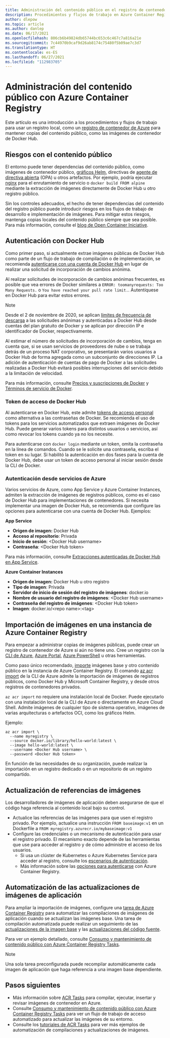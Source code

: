 ```yaml
---
title: Administración del contenido público en el registro de contenedor privado
description: Procedimientos y flujos de trabajo en Azure Container Registry para administrar las dependencias de las imágenes públicas de Docker Hub y otro contenido público
author: dlepow
ms.topic: article
ms.author: danlep
ms.date: 06/17/2021
ms.openlocfilehash: 806cb6b49824db65744bc653c6c467c7a816a21e
ms.sourcegitcommit: 7c44970b9caf9d26ab8174c75480f5b09ae7c3d7
ms.translationtype: HT
ms.contentlocale: es-ES
ms.lasthandoff: 06/27/2021
ms.locfileid: "112983705"
---
```

# <a name="manage-public-content-with-azure-container-registry"></a>Administración del contenido público con Azure Container Registry

Este artículo es una introducción a los procedimientos y flujos de trabajo para usar un registro local, como un [registro de contenedor de Azure](container-registry-intro.md) para mantener copias del contenido público, como las imágenes de contenedor de Docker Hub. 


## <a name="risks-with-public-content"></a>Riesgos con el contenido público

El entorno puede tener dependencias del contenido público, como imágenes de contenedor público, [gráficos Helm](https://helm.sh/), directivas de [agente de directiva abierta](https://www.openpolicyagent.org/) (OPA) u otros artefactos. Por ejemplo, podría ejecutar [nginx](https://hub.docker.com/_/nginx) para el enrutamiento de servicio o `docker build FROM alpine` mediante la extracción de imágenes directamente de Docker Hub u otro registro público. 

Sin los controles adecuados, el hecho de tener dependencias del contenido del registro público puede introducir riesgos en los flujos de trabajo de desarrollo e implementación de imágenes. Para mitigar estos riesgos, mantenga copias locales del contenido público siempre que sea posible. Para más información, consulte el [blog de Open Container Iniciative](https://opencontainers.org/posts/blog/2020-10-30-consuming-public-content/). 

## <a name="authenticate-with-docker-hub"></a>Autenticación con Docker Hub

Como primer paso, si actualmente extrae imágenes públicas de Docker Hub como parte de un flujo de trabajo de compilación o de implementación, se recomienda [autenticarse con una cuenta de Docker Hub](https://docs.docker.com/docker-hub/download-rate-limit/#how-do-i-authenticate-pull-requests) en lugar de realizar una solicitud de incorporación de cambios anónima.

Al realizar solicitudes de incorporación de cambios anónimas frecuentes, es posible que vea errores de Docker similares a `ERROR: toomanyrequests: Too Many Requests.` o `You have reached your pull rate limit.`. Autentíquese en Docker Hub para evitar estos errores.

> [!NOTE]
> Desde el 2 de noviembre de 2020, se aplican [límites de frecuencia de descarga](https://docs.docker.com/docker-hub/download-rate-limit) a las solicitudes anónimas y autenticadas a Docker Hub desde cuentas del plan gratuito de Docker y se aplican por dirección IP e identificador de Docker, respectivamente. 
>
> Al estimar el número de solicitudes de incorporación de cambios, tenga en cuenta que, si se usan servicios de proveedores de nube o se trabaja detrás de un proceso NAT corporativo, se presentarán varios usuarios a Docker Hub de forma agregada como un subconjunto de direcciones IP. La adición de autenticación de cuentas de pago de Docker a las solicitudes realizadas a Docker Hub evitará posibles interrupciones del servicio debido a la limitación de velocidad.
>
> Para más información, consulte [Precios y suscripciones de Docker](https://www.docker.com/pricing) y [Términos de servicio de Docker](https://www.docker.com/legal/docker-terms-service).

### <a name="docker-hub-access-token"></a>Token de acceso de Docker Hub

Al autenticarse en Docker Hub, este admite [tokens de acceso personal](https://docs.docker.com/docker-hub/access-tokens/) como alternativa a las contraseñas de Docker. Se recomienda el uso de tokens para los servicios automatizados que extraen imágenes de Docker Hub. Puede generar varios tokens para distintos usuarios o servicios, así como revocar los tokens cuando ya no los necesite.

Para autenticarse con `docker login` mediante un token, omita la contraseña en la línea de comandos. Cuando se le solicite una contraseña, escriba el token en su lugar. Si habilitó la autenticación en dos fases para la cuenta de Docker Hub, debe usar un token de acceso personal al iniciar sesión desde la CLI de Docker.

### <a name="authenticate-from-azure-services"></a>Autenticación desde servicios de Azure

Varios servicios de Azure, como App Service y Azure Container Instances, admiten la extracción de imágenes de registros públicos, como es el caso de Docker Hub para implementaciones de contenedores. Si necesita implementar una imagen de Docker Hub, se recomienda que configure las opciones para autenticarse con una cuenta de Docker Hub. Ejemplos:

**App Service**

* **Origen de imagen:** Docker Hub
* **Acceso al repositorio**: Privada
* **Inicio de sesión**: \<Docker Hub username>
* **Contraseña**: \<Docker Hub token>

Para más información, consulte [Extracciones autenticadas de Docker Hub en App Service](https://azure.github.io/AppService/2020/10/15/Docker-Hub-authenticated-pulls-on-App-Service.html).

**Azure Container Instances**

* **Origen de imagen:** Docker Hub u otro registro
* **Tipo de imagen**: Privada
* **Servidor de inicio de sesión del registro de imágenes**: docker.io
* **Nombre de usuario del registro de imágenes**: \<Docker Hub username>
* **Contraseña del registro de imágenes**: \<Docker Hub token>
* **Imagen**: docker.io/\<repo name\>:\<tag>

## <a name="import-images-to-an-azure-container-registry"></a>Importación de imágenes en una instancia de Azure Container Registry
 
Para empezar a administrar copias de imágenes públicas, puede crear un registro de contenedor de Azure si aún no tiene uno. Cree un registro con la [CLI de Azure](container-registry-get-started-azure-cli.md), [Azure Portal](container-registry-get-started-portal.md), [Azure PowerShell](container-registry-get-started-powershell.md) u otras herramientas. 

Como paso único recomendado, [importe](container-registry-import-images.md) imágenes base y otro contenido público en la instancia de Azure Container Registry. El comando [az acr import](/cli/azure/acr#az_acr_import) de la CLI de Azure admite la importación de imágenes de registros públicos, como Docker Hub y Microsoft Container Registry, y desde otros registros de contenedores privados. 

`az acr import` no requiere una instalación local de Docker. Puede ejecutarlo con una instalación local de la CLI de Azure o directamente en Azure Cloud Shell. Admite imágenes de cualquier tipo de sistema operativo, imágenes de varias arquitecturas o artefactos OCI, como los gráficos Helm.

Ejemplo:

```azurecli-interactive
az acr import \
  --name myregistry \
  --source docker.io/library/hello-world:latest \
  --image hello-world:latest \
  --username <Docker Hub username> \
  --password <Docker Hub token>
```

En función de las necesidades de su organización, puede realizar la importación en un registro dedicado o en un repositorio de un registro compartido.

## <a name="update-image-references"></a>Actualización de referencias de imágenes

Los desarrolladores de imágenes de aplicación deben asegurarse de que el código haga referencia al contenido local bajo su control.

* Actualice las referencias de las imágenes para que usen el registro privado. Por ejemplo, actualice una instrucción `FROM baseimage:v1` en un Dockerfile a `FROM myregistry.azurecr.io/mybaseimage:v1`
* Configure las credenciales o un mecanismo de autenticación para usar el registro privado. El mecanismo exacto depende de las herramientas que use para acceder al registro y de cómo administre el acceso de los usuarios.
    * Si usa un clúster de Kubernetes o Azure Kubernetes Service para acceder al registro, consulte los [escenarios de autenticación](authenticate-kubernetes-options.md).
    * Más información sobre las [opciones para autenticarse](container-registry-authentication.md) con Azure Container Registry.

## <a name="automate-application-image-updates"></a>Automatización de las actualizaciones de imágenes de aplicación

Para ampliar la importación de imágenes, configure una [tarea de Azure Container Registry](container-registry-tasks-overview.md) para automatizar las compilaciones de imágenes de aplicación cuando se actualizan las imágenes base. Una tarea de compilación automatizada puede realizar un seguimiento de las [actualizaciones de la imagen base](container-registry-tasks-base-images.md) y las [actualizaciones del código fuente](container-registry-tasks-overview.md#trigger-task-on-source-code-update).

Para ver un ejemplo detallado, consulte [Consumo y mantenimiento de contenido público con Azure Container Registry Tasks](tasks-consume-public-content.md). 

> [!NOTE]
> Una sola tarea preconfigurada puede recompilar automáticamente cada imagen de aplicación que haga referencia a una imagen base dependiente. 
 
## <a name="next-steps"></a>Pasos siguientes
* Más información sobre [ACR Tasks](container-registry-tasks-overview.md) para compilar, ejecutar, insertar y revisar imágenes de contenedor en Azure.
* Consulte [Consumo y mantenimiento de contenido público con Azure Container Registry Tasks](tasks-consume-public-content.md) para ver un flujo de trabajo de acceso automatizado para actualizar las imágenes de su entorno. 
* Consulte los [tutoriales de ACR Tasks](container-registry-tutorial-quick-task.md) para ver más ejemplos de automatización de compilaciones y actualizaciones de imágenes.
